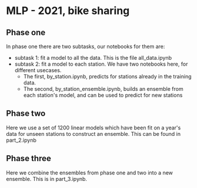 # MLP - 2021, bike sharing

## Phase one

In phase one there are two subtasks, our notebooks for them are:

 - subtask 1: fit a model to all the data. This is the file all_data.ipynb
 - subtask 2: fit a model to each station. We have two notebooks here, for different usecases. 
   - The first, by_station.ipynb, predicts for stations already in the training data.
   - The second, by_station_ensemble.ipynb, builds an ensemble from each station's model, and can be used to predict for new stations
 
 ## Phase two
 
 Here we use a set of 1200 linear models which have been fit on a year's data for unseen stations to construct an ensemble. This can be found in part_2.ipynb
 
 ## Phase three
 
 Here we combine the ensembles from phase one and two into a new ensemble. This is in part_3.ipynb.
